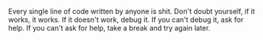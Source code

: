 Every single line of code written by anyone is shit. Don't doubt yourself, if it works, it works. If it doesn't work, debug it. If you can't debug it, ask for help. If you can't ask for help, take a break and try again later.
